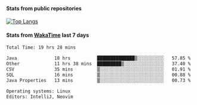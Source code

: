#### Stats from public repositories

[![Top Langs](https://github-readme-stats.vercel.app/api/top-langs/?username=hyoghurt&layout=compact&exclude_repo=multiserver,docker_compose&langs_count=6)](https://github.com/anuraghazra/github-readme-stats)

#### Stats from [WakaTime](https://wakatime.com/@hyoghurt) last 7 days
<!--START_SECTION:waka-->

```txt
Total Time: 19 hrs 28 mins

Java              18 hrs          ██████████████▒░░░░░░░░░░   57.85 %
Other             11 hrs 38 mins  █████████▒░░░░░░░░░░░░░░░   37.40 %
CSV               35 mins         ▒░░░░░░░░░░░░░░░░░░░░░░░░   01.91 %
SQL               16 mins         ▒░░░░░░░░░░░░░░░░░░░░░░░░   00.88 %
Java Properties   13 mins         ▒░░░░░░░░░░░░░░░░░░░░░░░░   00.73 %

Operating systems: Linux
Editors: IntelliJ, Neovim
```

<!--END_SECTION:waka-->

